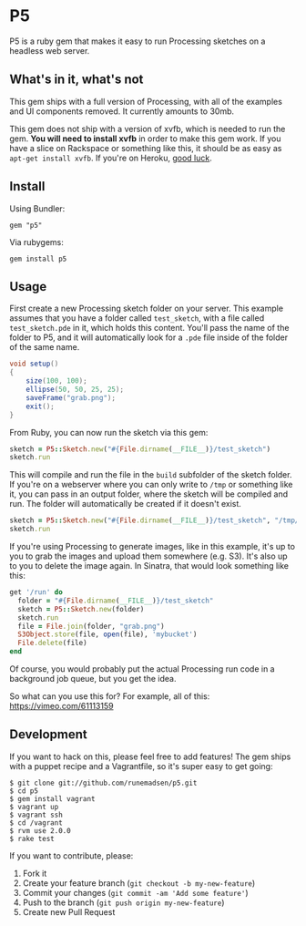 # P5

P5 is a ruby gem that makes it easy to run Processing sketches on a headless web server.

## What's in it, what's not

This gem ships with a full version of Processing, with all of the examples and UI components removed. It currently amounts to 30mb.

This gem does not ship with a version of xvfb, which is needed to run the gem. **You will need to install xvfb** in order to make this gem work. If you have a slice on Rackspace or something like this, it should be as easy as `apt-get install xvfb`. If you're on Heroku, [good luck](https://gist.github.com/atduskgreg/5100799).

## Install

Using Bundler:

```
gem "p5"
```

Via rubygems:

```
gem install p5
```

## Usage

First create a new Processing sketch folder on your server. This example assumes that you have a folder called `test_sketch`, with a file called `test_sketch.pde` in it, which holds this content. You'll pass the name of the folder to P5, and it will automatically look for a `.pde` file inside of the folder of the same name.

```java
void setup()
{
	size(100, 100);
	ellipse(50, 50, 25, 25);
	saveFrame("grab.png");
	exit();
}
```

From Ruby, you can now run the sketch via this gem:

```ruby
sketch = P5::Sketch.new("#{File.dirname(__FILE__)}/test_sketch")
sketch.run
```

This will compile and run the file in the `build` subfolder of the sketch folder. If you're on a webserver where you can only write to `/tmp` or something like it, you can pass in an output folder, where the sketch will be compiled and run. The folder will automatically be created if it doesn't exist.

```ruby
sketch = P5::Sketch.new("#{File.dirname(__FILE__)}/test_sketch", "/tmp/abuildfolder")
sketch.run
```

If you're using Processing to generate images, like in this example, it's up to you to grab the images and upload them somewhere (e.g. S3). It's also up to you to delete the image again. In Sinatra, that would look something like this:

```ruby
get '/run' do
  folder = "#{File.dirname(__FILE__)}/test_sketch"
  sketch = P5::Sketch.new(folder)
  sketch.run
  file = File.join(folder, "grab.png")
  S3Object.store(file, open(file), 'mybucket')
  File.delete(file)
end
```

Of course, you would probably put the actual Processing run code in a background job queue, but you get the idea.

So what can you use this for? For example, all of this: https://vimeo.com/61113159

## Development

If you want to hack on this, please feel free to add features! The gem ships with a puppet recipe and a Vagrantfile, so it's super easy to get going:

```
$ git clone git://github.com/runemadsen/p5.git
$ cd p5
$ gem install vagrant
$ vagrant up
$ vagrant ssh
$ cd /vagrant
$ rvm use 2.0.0
$ rake test
```

If you want to contribute, please:

1. Fork it
2. Create your feature branch (`git checkout -b my-new-feature`)
3. Commit your changes (`git commit -am 'Add some feature'`)
4. Push to the branch (`git push origin my-new-feature`)
5. Create new Pull Request
